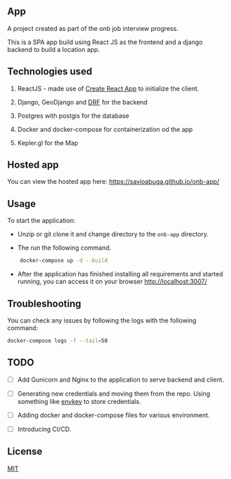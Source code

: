 ##  App

A project created as part of the onb job interview progress.

This is a SPA app build using React JS as the frontend and a django backend to build a location app.

## Technologies used

1. ReactJS - made use of [Create React App](https://facebook.github.io/create-react-app/) to initialize the client.

2. Django, GeoDjango and [DRF](https://www.django-rest-framework.org/) for the backend

3. Postgres with postgis for the database

4. Docker and docker-compose for containerization od the app

5. Kepler.gl for the Map

## Hosted app
You can view the hosted app here: https://savioabuga.github.io/onb-app/

## Usage

To start the application:

* Unzip or git clone it and change directory to the `onb-app` directory.

* The run the following command.

```bash
    docker-compose up -d --build

```

* After the application has finished installing all requirements and started running, you can access it on your browser [http://localhost:3007/](http://localhost:3007/)

## Troubleshooting

You can check any issues by following the logs with the following command:

```bash
docker-compose logs -f --tail=50
```

## TODO

- [ ] Add Gunicorn and Nginx to the application to serve backend and client.

- [ ] Generating new credentials and moving them from the repo. Using something like [envkey](https://www.envkey.com/) to store credentials.

- [ ] Adding docker and docker-compose files for various environment.

- [ ] Introducing CI/CD.

## License
[MIT](https://choosealicense.com/licenses/mit/)
